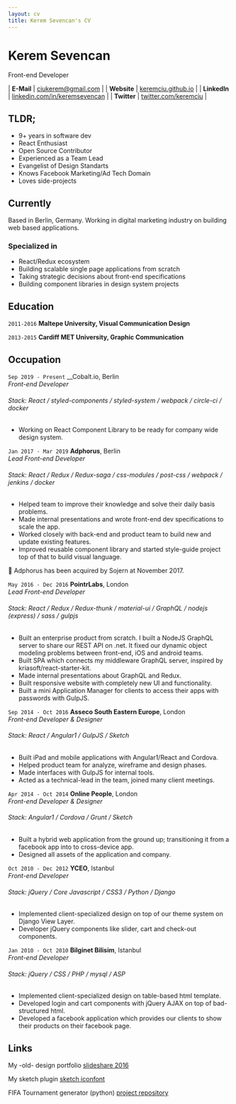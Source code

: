```yaml
---
layout: cv
title: Kerem Sevencan's CV
---
```


# Kerem Sevencan
Front-end Developer

| __E-Mail__   | [ciukerem@gmail.com](mailto:ciukerem@gmail.com)                          | 
| __Website__  | [keremciu.github.io](https://keremciu.github.io)                         |
| __LinkedIn__ | [linkedin.com/in/keremsevencan](https://linkedin.com/in/keremsevencan)   |
| __Twitter__  | [twitter.com/keremciu](https://twitter.com/keremciu)                     |

## TLDR;

- 9+ years in software dev
- React Enthusiast
- Open Source Contributor
- Experienced as a Team Lead
- Evangelist of Design Standarts
- Knows Facebook Marketing/Ad Tech Domain
- Loves side-projects

## Currently

Based in Berlin, Germany. Working in digital marketing industry on building web based applications.


### Specialized in

- React/Redux ecosystem
- Building scalable single page applications from scratch
- Taking strategic decisions about front-end specifications
- Building component libraries in design system projects


## Education

`2011-2016`
__Maltepe University, Visual Communication Design__

`2013-2015`
__Cardiff MET University, Graphic Communication__


## Occupation

`Sep 2019 - Present`
__Cobalt.io, Berlin  
_Front-end Developer_
###### Stack: React / styled-components / styled-system / webpack / circle-ci / docker 

- Working on React Component Library to be ready for company wide design system.

`Jan 2017 - Mar 2019`
__Adphorus__, Berlin  
_Lead Front-end Developer_
###### Stack: React / Redux / Redux-saga / css-modules / post-css / webpack / jenkins / docker 

- Helped team to improve their knowledge and solve their daily basis problems. 
- Made internal presentations and wrote front-end dev specifications to scale the app. 
- Worked closely with back-end and product team to build new and update existing features. 
- Improved reusable component library and started style-guide project top of that to build visual language. 

🌟 Adphorus has been acquired by Sojern at November 2017.


`May 2016 - Dec 2016`
__PointrLabs__, London  
_Lead Front-end Developer_
###### Stack: React / Redux / Redux-thunk / material-ui / GraphQL / nodejs (express) / sass / gulpjs 

- Built an enterprise product from scratch. I built a NodeJS GraphQL server to share our REST API on .net. It fixed our dynamic object modeling problems between front-end, iOS and android teams.
- Built SPA which connects my middleware GraphQL server, inspired by kriasoft/react-starter-kit.
- Made internal presentations about GraphQL and Redux.
- Built responsive website with completely new UI and functionality.
- Built a mini Application Manager for clients to access their apps with passwords with GulpJS.


`Sep 2014 - Oct 2016`
__Asseco South Eastern Europe__, London  
_Front-end Developer & Designer_
###### Stack: React / Angular1 / GulpJS / Sketch 

- Built iPad and mobile applications with Angular1/React and Cordova.
- Helped product team for analyze, wireframe and design phases.
- Made interfaces with GulpJS for internal tools.
- Acted as a technical-lead in the team, joined many client meetings.


`Apr 2014 - Oct 2014`
__Online People__, London  
_Front-end Developer & Designer_
###### Stack: Angular1 / Cordova / Grunt / Sketch 

- Built a hybrid web application from the ground up; transitioning it 
from a facebook app into to cross-device app.
- Designed all assets of the application and company.

`Oct 2010 - Dec 2012` 
__YCEO__, Istanbul  
_Front-end Developer_
###### Stack: jQuery / Core Javascript / CSS3 / Python / Django 

- Implemented client-specialized design on top of our theme system on Django View Layer.
- Developer jQuery components like slider, cart and check-out components.


`Jan 2010 - Oct 2010` __Bilginet Bilisim__, Istanbul  
_Front-end Developer_
###### Stack: jQuery / CSS / PHP / mysql / ASP

- Implemented client-specialized design on table-based html template.
- Developed login and cart components with jQuery AJAX on top of bad-structured html.
- Developed a facebook application which provides our clients to show their products on their facebook page.

## Links

My -old- design portfolio
[slideshare 2016](https://www.slideshare.net/KeremSevencan/portfolio-61062213)

My sketch plugin
[sketch iconfont](https://github.com/keremciu/sketch-iconfont)

FIFA Tournament generator (python)
[project repository](https://github.com/keremciu/fifa-tournament-generator)


